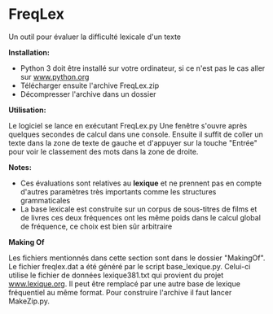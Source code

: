 # FreqLex
Un outil pour évaluer la difficulté lexicale d'un texte

**Installation:**

- Python 3 doit être installé sur votre ordinateur, si ce n'est pas le cas aller sur www.python.org
- Télécharger ensuite l'archive FreqLex.zip
- Décompresser l'archive dans un dossier

**Utilisation:**

Le logiciel se lance en exécutant FreqLex.py
Une fenêtre s'ouvre après quelques secondes de calcul dans une console.
Ensuite il suffit de coller un texte dans la zone de texte de gauche et d'appuyer sur la touche "Entrée" pour voir le classement des mots dans la zone de droite.


**Notes:**
* Ces évaluations sont relatives au **lexique** et ne prennent pas en compte d'autres paramètres très importants comme les structures grammaticales
* La base lexicale est construite sur un corpus de sous-titres de films et de livres ces deux fréquences ont les même poids dans le calcul global de fréquence, ce choix est bien sûr arbitraire 

**Making Of**

Les fichiers mentionnés dans cette section sont dans le dossier "MakingOf". Le fichier freqlex.dat a été généré par le script base_lexique.py. Celui-ci utilise le fichier de données lexique381.txt qui provient du projet www.lexique.org. Il peut être remplacé par une autre base de lexique fréquentiel au même format. Pour construire l'archive il faut lancer MakeZip.py.
